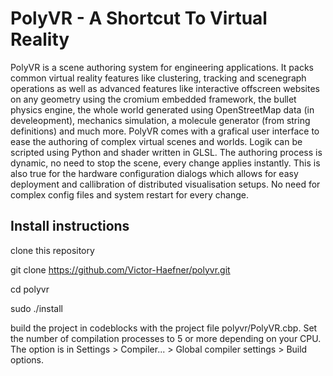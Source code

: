<h1>PolyVR - A Shortcut To Virtual Reality</h1>

PolyVR is a scene authoring system for engineering applications.
It packs common virtual reality features like clustering, tracking and scenegraph operations as well as advanced features like interactive offscreen websites on any geometry using the cromium embedded framework, the bullet physics engine, the whole world generated using OpenStreetMap data (in develeopment), mechanics simulation, a molecule generator (from string definitions) and much more. PolyVR comes with a grafical user interface to ease the authoring of complex virtual scenes and worlds. Logik can be scripted using Python and shader written in GLSL. The authoring process is dynamic, no need to stop the scene, every change applies instantly. This is also true for the hardware configuration dialogs which allows for easy deployment and callibration of distributed visualisation setups. No need for complex config files and system restart for every change.


<h2>Install instructions</h2>

clone this repository

 git clone https://github.com/Victor-Haefner/polyvr.git

 cd polyvr

 sudo ./install


build the project in codeblocks with the project file polyvr/PolyVR.cbp.
Set the number of compilation processes to 5 or more depending on your CPU.
The option is in Settings > Compiler... > Global compiler settings > Build options.


